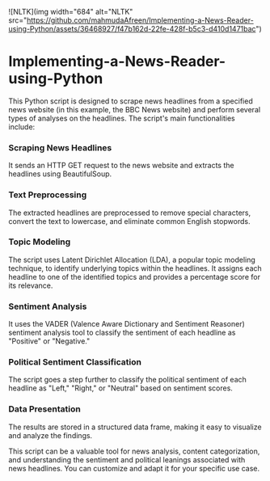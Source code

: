 
![NLTK](img width="684" alt="NLTK" src="https://github.com/mahmudaAfreen/Implementing-a-News-Reader-using-Python/assets/36468927/f47b162d-22fe-428f-b5c3-d410d1471bac")


# Implementing-a-News-Reader-using-Python
This Python script is designed to scrape news headlines from a specified news website (in this example, the BBC News website) and perform several types of analyses on the headlines. The script's main functionalities include:

### Scraping News Headlines
It sends an HTTP GET request to the news website and extracts the headlines using BeautifulSoup.

### Text Preprocessing
The extracted headlines are preprocessed to remove special characters, convert the text to lowercase, and eliminate common English stopwords.

### Topic Modeling
The script uses Latent Dirichlet Allocation (LDA), a popular topic modeling technique, to identify underlying topics within the headlines. It assigns each headline to one of the identified topics and provides a percentage score for its relevance.

### Sentiment Analysis
It uses the VADER (Valence Aware Dictionary and Sentiment Reasoner) sentiment analysis tool to classify the sentiment of each headline as "Positive" or "Negative."

### Political Sentiment Classification
The script goes a step further to classify the political sentiment of each headline as "Left," "Right," or "Neutral" based on sentiment scores.

### Data Presentation
The results are stored in a structured data frame, making it easy to visualize and analyze the findings.

This script can be a valuable tool for news analysis, content categorization, and understanding the sentiment and political leanings associated with news headlines. You can customize and adapt it for your specific use case.
